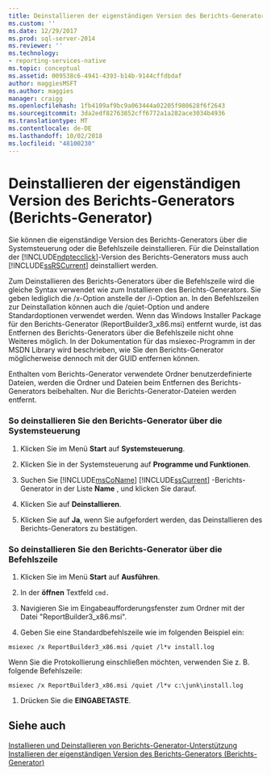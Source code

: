 ```yaml
---
title: Deinstallieren der eigenständigen Version des Berichts-Generators (Berichts-Generator) | Microsoft-Dokumentation
ms.custom: ''
ms.date: 12/29/2017
ms.prod: sql-server-2014
ms.reviewer: ''
ms.technology:
- reporting-services-native
ms.topic: conceptual
ms.assetid: 009538c6-4941-4393-b14b-9144cffdbdaf
author: maggiesMSFT
ms.author: maggies
manager: craigg
ms.openlocfilehash: 1fb4109af9bc9a063444a02205f980628f6f2643
ms.sourcegitcommit: 3da2edf82763852cff6772a1a282ace3034b4936
ms.translationtype: MT
ms.contentlocale: de-DE
ms.lasthandoff: 10/02/2018
ms.locfileid: "48100230"
---
```

# <a name="uninstall-the-stand-alone-version-of-report-builder-report-builder"></a>Deinstallieren der eigenständigen Version des Berichts-Generators (Berichts-Generator)
  Sie können die eigenständige Version des Berichts-Generators über die Systemsteuerung oder die Befehlszeile deinstallieren. Für die Deinstallation der [!INCLUDE[ndptecclick](../../includes/ndptecclick-md.md)]-Version des Berichts-Generators muss auch [!INCLUDE[ssRSCurrent](../../includes/ssrscurrent-md.md)] deinstalliert werden.  
  
 Zum Deinstallieren des Berichts-Generators über die Befehlszeile wird die gleiche Syntax verwendet wie zum Installieren des Berichts-Generators. Sie geben lediglich die /x-Option anstelle der /i-Option an. In den Befehlszeilen zur Deinstallation können auch die /quiet-Option und andere Standardoptionen verwendet werden. Wenn das Windows Installer Package für den Berichts-Generator (ReportBuilder3_x86.msi) entfernt wurde, ist das Entfernen des Berichts-Generators über die Befehlszeile nicht ohne Weiteres möglich. In der Dokumentation für das msiexec-Programm in der MSDN Library wird beschrieben, wie Sie den Berichts-Generator möglicherweise dennoch mit der GUID entfernen können.  
  
 Enthalten vom Berichts-Generator verwendete Ordner benutzerdefinierte Dateien, werden die Ordner und Dateien beim Entfernen des Berichts-Generators beibehalten. Nur die Berichts-Generator-Dateien werden entfernt.  
  
### <a name="to-uninstall-report-builder-from-the-control-panel"></a>So deinstallieren Sie den Berichts-Generator über die Systemsteuerung  
  
1.  Klicken Sie im Menü **Start** auf **Systemsteuerung**.  
  
2.  Klicken Sie in der Systemsteuerung auf **Programme und Funktionen**.  
  
3.  Suchen Sie [!INCLUDE[msCoName](../../includes/msconame-md.md)] [!INCLUDE[ssCurrent](../../includes/sscurrent-md.md)] -Berichts-Generator in der Liste **Name** , und klicken Sie darauf.  
  
4.  Klicken Sie auf **Deinstallieren**.  
  
5.  Klicken Sie auf **Ja**, wenn Sie aufgefordert werden, das Deinstallieren des Berichts-Generators zu bestätigen.  
  
### <a name="to-uninstall-report-builder-from-the-command-line"></a>So deinstallieren Sie den Berichts-Generator über die Befehlszeile  
  
1.  Klicken Sie im Menü **Start** auf **Ausführen**.  
  
2.  In der **öffnen** Textfeld `cmd.`  
  
3.  Navigieren Sie im Eingabeaufforderungsfenster zum Ordner mit der Datei "ReportBuilder3_x86.msi".  
  
4.  Geben Sie eine Standardbefehlszeile wie im folgenden Beispiel ein:  
  
 `msiexec /x ReportBuilder3_x86.msi /quiet /l*v install.log`  
  
 Wenn Sie die Protokollierung einschließen möchten, verwenden Sie z. B. folgende Befehlszeile:  
  
 `msiexec /x ReportBuilder3_x86.msi /quiet /l*v c:\junk\install.log`  
  
1.  Drücken Sie die **EINGABETASTE**.  
  
## <a name="see-also"></a>Siehe auch  
 [Installieren und Deinstallieren von Berichts-Generator-Unterstützung](../install-uninstall-and-report-builder-support.md)   
 [Installieren der eigenständigen Version des Berichts-Generators &#40;Berichts-Generator&#41;](install-report-builder.md)  
  
  
